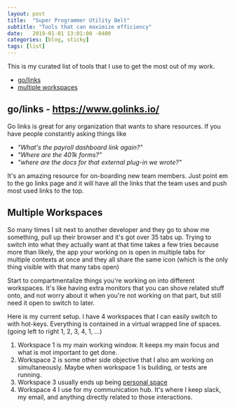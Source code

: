 ```yaml
---
layout: post
title:  "Super Programmer Utility Belt"
subtitle: "Tools that can maximize efficiency"
date:   2019-01-01 13:01:00 -0400
categories: [blog, sticky]
tags: [list]
---
```


This is my curated list of tools that I use to get the most out of my work.

* [go/links](#go/golinks)
* [multiple workspaces](#multiple-workspaces)

## go/links - https://www.golinks.io/
Go links is great for any organization that wants to share resources. If you have people constantly asking things like

  * *"What's the payroll dashboard link again?"*
  * *"Where are the 401k forms?"*
  * *"where are the docs for that external plug-in we wrote?"*

It's an amazing resource for on-boarding new team members. Just point em to the go links page and it will have all the links that the team uses and push most used links to the top.

## Multiple Workspaces
So many times I sit next to another developer and they go to show me something, pull up their browser and it's got over 35 tabs up. Trying to switch into what they actually want at that time takes a few tries because more than likely, the app your working on is open in multiple tabs for multiple contexts at once and they all share the same icon (which is the only thing visible with that many tabs open)

Start to compartmentalize things you're working on into different workspaces. It's like having extra monitors that you can shove related stuff onto, and not worry about it when you're not working on that part, but still need it open to switch to later.

Here is my current setup. I have 4 workspaces that I can easily switch to with hot-keys. Everything is contained in a virtual wrapped line of spaces. (going left to right 1, 2, 3, 4, 1, ...)
  1. Workspace 1 is my main working window. It keeps my main focus and what is mot important to get done.
  2. Workspace 2 is some other side objective that I also am working on simultaneously. Maybe when workspace 1 is building, or tests are running.
  3. Workspace 3 usually ends up being [personal space](https://i.imgur.com/ELU1Vy7.jpg)
  4. Workspace 4 I use for my communication hub. It's where I keep slack, my email, and anything directly related to those interactions.

